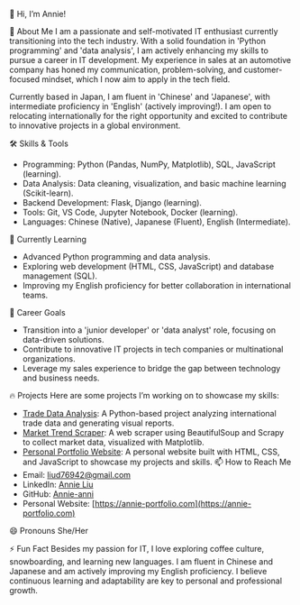 👋 Hi, I’m Annie!

🚀 About Me
I am a passionate and self-motivated IT enthusiast currently transitioning into the tech industry. With a solid foundation in 'Python programming' and 'data analysis', I am actively enhancing my skills to pursue a career in IT development. My experience in sales at an automotive company has honed my communication, problem-solving, and customer-focused mindset, which I now aim to apply in the tech field.

Currently based in Japan, I am fluent in 'Chinese' and 'Japanese', with intermediate proficiency in 'English' (actively improving!). I am open to relocating internationally for the right opportunity and excited to contribute to innovative projects in a global environment.

🛠️ Skills & Tools
- Programming: Python (Pandas, NumPy, Matplotlib), SQL, JavaScript (learning).
- Data Analysis: Data cleaning, visualization, and basic machine learning (Scikit-learn).
- Backend Development: Flask, Django (learning).
- Tools: Git, VS Code, Jupyter Notebook, Docker (learning).
- Languages: Chinese (Native), Japanese (Fluent), English (Intermediate).

🌱 Currently Learning
- Advanced Python programming and data analysis.
- Exploring web development (HTML, CSS, JavaScript) and database management (SQL).
- Improving my English proficiency for better collaboration in international teams.

 💞️ Career Goals
- Transition into a 'junior developer' or 'data analyst' role, focusing on data-driven solutions.
- Contribute to innovative IT projects in tech companies or multinational organizations.
- Leverage my sales experience to bridge the gap between technology and business needs.

🔥 Projects
Here are some projects I’m working on to showcase my skills:
- [Trade Data Analysis](link): A Python-based project analyzing international trade data and generating visual reports.
- [Market Trend Scraper](link): A web scraper using BeautifulSoup and Scrapy to collect market data, visualized with Matplotlib.
- [Personal Portfolio Website](link): A personal website built with HTML, CSS, and JavaScript to showcase my projects and skills.
📫 How to Reach Me
- Email: liud76942@gmail.com
- LinkedIn: [Annie Liu](https://www.linkedin.com/in/your-profile)
- GitHub: [Annie-anni](https://github.com/Annie-anni)
- Personal Website: [https://annie-portfolio.com](https://annie-portfolio.com)

😄 Pronouns
She/Her

⚡ Fun Fact
Besides my passion for IT, I love exploring coffee culture, snowboarding, and learning new languages. I am fluent in Chinese and Japanese and am actively improving my English proficiency. I believe continuous learning and adaptability are key to personal and professional growth.
